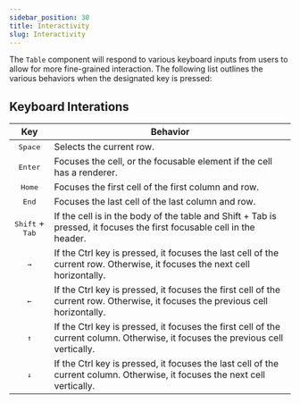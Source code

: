 ```yaml
---
sidebar_position: 30
title: Interactivity
slug: Interactivity
---
```


The `Table` component will respond to various keyboard inputs from users to allow for more fine-grained interaction. The following list outlines the various behaviors when the designated key is pressed:


## Keyboard Interations

|Key|Behavior|
|:-:|-|
|<kbd>Space</kbd>|Selects the current row.|
|<kbd>Enter</kbd>|Focuses the cell, or the focusable element if the cell has a renderer.|
|<kbd>Home</kbd>|Focuses the first cell of the first column and row.|
|<kbd>End</kbd>|Focuses the last cell of the last column and row.|
|<kbd>Shift</kbd> + <kbd>Tab</kbd>|If the cell is in the body of the table and Shift + Tab is pressed, it focuses the first focusable cell in the header.|
|<kbd>&#8594;</kbd>|If the Ctrl key is pressed, it focuses the last cell of the current row. Otherwise, it focuses the next cell horizontally.|
|<kbd>&#8592;</kbd>|If the Ctrl key is pressed, it focuses the first cell of the current row. Otherwise, it focuses the previous cell horizontally.|
|<kbd>&#8593;</kbd>|If the Ctrl key is pressed, it focuses the first cell of the current column. Otherwise, it focuses the previous cell vertically.|
|<kbd>&#8595;</kbd>|If the Ctrl key is pressed, it focuses the last cell of the current column. Otherwise, it focuses the next cell vertically.|
